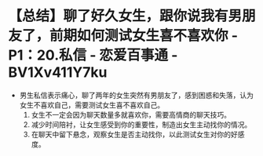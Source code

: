 # 【总结】聊了好久女生，跟你说我有男朋友了，前期如何测试女生喜不喜欢你 - P1：20.私信 - 恋爱百事通 - BV1Xv411Y7ku

-   男生私信表示痛心，聊了两年的女生突然有男朋友了，感到困惑和失落，认为女生不喜欢自己，需要测试女生喜不喜欢自己。
    1.  女生不一定会因为聊天数量多就喜欢你，需要高情商的聊天技巧。
    2.  减少时间陪衬，让女生感受到你的重要性，制造出女生主动找你的情况。
    3.  在聊天中留下悬念，观察女生是否主动找你，以此测试女生对你的好感度。